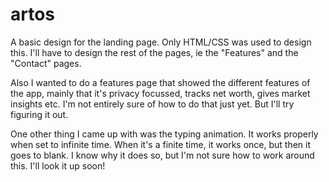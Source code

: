 # artos

A basic design for the landing page. 
Only HTML/CSS was used to design this. I'll have to design the rest of the pages, ie the "Features" and the "Contact" pages. 

Also I wanted to do a features page that showed the different features of the app, mainly that it's privacy focussed, tracks net worth, gives market insights etc.  I'm not entirely sure of how to do that just yet. But I'll try figuring it out. 

One other thing I came up with was the typing animation. It works properly when set to infinite time. When it's a finite time, it works once, but then it goes to blank. I know why it does so, but I'm not sure how to work around this. I'll look it up soon!
